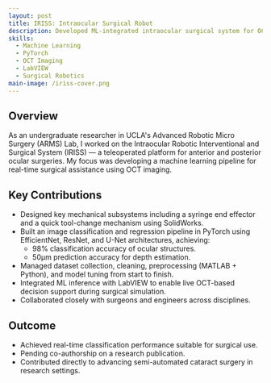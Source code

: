 ```yaml
---
layout: post
title: IRISS: Intraocular Surgical Robot
description: Developed ML-integrated intraocular surgical system for OCT-guided cataract procedures, enabling real-time feedback and classification of ocular structures.
skills:
  - Machine Learning
  - PyTorch
  - OCT Imaging
  - LabVIEW
  - Surgical Robotics
main-image: /iriss-cover.png
---
```


## Overview

As an undergraduate researcher in UCLA's Advanced Robotic Micro Surgery (ARMS) Lab, I worked on the Intraocular Robotic Interventional and Surgical System (IRISS) — a teleoperated platform for anterior and posterior ocular surgeries. My focus was developing a machine learning pipeline for real-time surgical assistance using OCT imaging.

## Key Contributions

- Designed key mechanical subsystems including a syringe end effector and a quick tool-change mechanism using SolidWorks.
- Built an image classification and regression pipeline in PyTorch using EfficientNet, ResNet, and U-Net architectures, achieving:
  - 98% classification accuracy of ocular structures.
  - 50μm prediction accuracy for depth estimation.
- Managed dataset collection, cleaning, preprocessing (MATLAB + Python), and model tuning from start to finish.
- Integrated ML inference with LabVIEW to enable live OCT-based decision support during surgical simulation.
- Collaborated closely with surgeons and engineers across disciplines.

## Outcome

- Achieved real-time classification performance suitable for surgical use.
- Pending co-authorship on a research publication.
- Contributed directly to advancing semi-automated cataract surgery in research settings.

